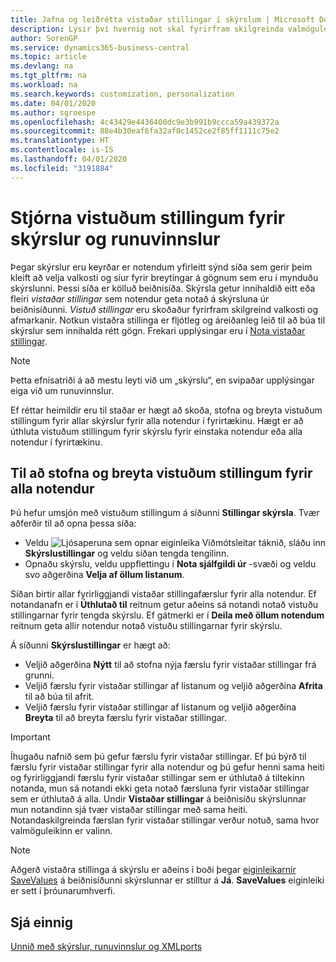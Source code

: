 ```yaml
---
title: Jafna og leiðrétta vistaðar stillingar í skýrslum | Microsoft Docs
description: Lýsir því hvernig not skal fyrirfram skilgreinda valmöguleika og afmarkanir til að sérstilla skýrslu, og ná fram réttum upplýsingum.
author: SorenGP
ms.service: dynamics365-business-central
ms.topic: article
ms.devlang: na
ms.tgt_pltfrm: na
ms.workload: na
ms.search.keywords: customization, personalization
ms.date: 04/01/2020
ms.author: sgroespe
ms.openlocfilehash: 4c43429e4436400dc9e3b991b9ccca59a439372a
ms.sourcegitcommit: 88e4b30eaf6fa32af0c1452ce2f85ff1111c75e2
ms.translationtype: HT
ms.contentlocale: is-IS
ms.lasthandoff: 04/01/2020
ms.locfileid: "3191884"
---
```

# <a name="manage-saved-settings-for-reports-and-batch-jobs"></a>Stjórna vistuðum stillingum fyrir skýrslur og runuvinnslur
Þegar skýrslur eru keyrðar er notendum yfirleitt sýnd síða sem gerir þeim kleift að velja valkosti og síur fyrir breytingar á gögnum sem eru í mynduðu skýrslunni. Þessi síða er kölluð beiðnisíða. Skýrsla getur innihaldið eitt eða fleiri *vistaðar stillingar* sem notendur geta notað á skýrsluna úr beiðnisíðunni. *Vistuð stillingar* eru skoðaður fyrirfram skilgreind valkosti og afmarkanir. Notkun vistaðra stillinga er fljótleg og áreiðanleg leið til að búa til skýrslur sem innihalda rétt gögn. Frekari upplýsingar eru í [Nota vistaðar stillingar](ui-work-report.md#SavedSettings).

> [!NOTE]
> Þetta efnisatriði á að mestu leyti við um „skýrslu“, en svipaðar upplýsingar eiga við um runuvinnslur.

Ef réttar heimildir eru til staðar er hægt að skoða, stofna og breyta vistuðum stillingum fyrir allar skýrslur fyrir alla notendur í fyrirtækinu. Hægt er að úthluta vistuðum stillingum fyrir skýrslu fyrir einstaka notendur eða alla notendur í fyrirtækinu.

<!--
## Apply saved settings to a report
1. Open the report.

   The request page appears.    
2. In the **Saved Settings** section of the page, set the **Name** field  to the saved settings that you want to use.

   The **Saved Settings** section only appears if the report has been run before or if there are existing saved settings entries. The saved settings entry called **Last used options and filters** is always available. These settings are the option and filter values that were used the last time you ran the report.

-->

## <a name="to-create-and-modify-saved-settings-for-all-users"></a>Til að stofna og breyta vistuðum stillingum fyrir alla notendur
Þú hefur umsjón með vistuðum stillingum á síðunni **Stillingar skýrsla**. Tvær aðferðir til að opna þessa síða:
-   Veldu ![Ljósaperuna sem opnar eiginleika Viðmótsleitar](media/ui-search/search_small.png "Segðu mér hvað þú vilt gera") táknið, sláðu inn **Skýrslustillingar** og veldu síðan tengda tengilinn.
-   Opnaðu skýrslu, veldu uppflettingu í **Nota sjálfgildi úr** -svæði og veldu svo aðgerðina **Velja af öllum listanum**.

Síðan birtir allar fyrirliggjandi vistaðar stillingafærslur fyrir alla notendur. Ef notandanafn er í **Úthlutað til** reitnum getur aðeins sá notandi notað vistuðu stillingarnar fyrir tengda skýrslu. Ef gátmerki er í **Deila með öllum notendum** reitnum geta allir notendur notað vistuðu stillingarnar fyrir skýrslu.

Á síðunni **Skýrslustillingar** er hægt að:
-   Veljið aðgerðina **Nýtt** til að stofna nýja færslu fyrir vistaðar stillingar frá grunni.
-   Veljið færslu fyrir vistaðar stillingar af listanum og veljið aðgerðina **Afrita** til að búa til afrit.
-   Veljið færslu fyrir vistaðar stillingar af listanum og veljið aðgerðina **Breyta** til að breyta færslu fyrir vistaðar stillingar.

> [!Important]
> Íhugaðu nafnið sem þú gefur færslu fyrir vistaðar stillingar. Ef þú býrð til færslu fyrir vistaðar stillingar fyrir alla notendur og þú gefur henni sama heiti og fyrirliggjandi færslu fyrir vistaðar stillingar sem er úthlutað á tiltekinn notanda, mun sá notandi ekki geta notað færsluna fyrir vistaðar stillingar sem er úthlutað á alla.  Undir **Vistaðar stillingar** á beiðnisíðu skýrslunnar mun notandinn sjá tvær vistaðar stillingar með sama heiti. Notandaskilgreinda færslan fyrir vistaðar stillingar verður notuð, sama hvor valmöguleikinn er valinn.

> [!NOTE]
> Aðgerð vistaðra stillinga á skýrslu er aðeins í boði þegar [eiginleikarnir SaveValues](/dynamics365/business-central/dev-itpro/developer/properties/devenv-savevalues-property) á beiðnisíðunni skýrslunnar er stilltur á **Já**. **SaveValues** eiginleiki er sett í þróunarumhverfi.  

## <a name="see-also"></a>Sjá einnig
[Unnið með skýrslur, runuvinnslur og XMLports](ui-work-report.md)  
